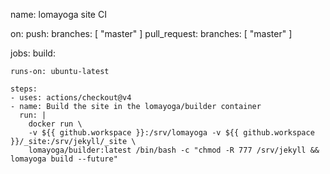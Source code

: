 
name: lomayoga site CI

on:
  push:
    branches: [ "master" ]
  pull_request:
    branches: [ "master" ]

jobs:
  build:

    runs-on: ubuntu-latest

    steps:
    - uses: actions/checkout@v4
    - name: Build the site in the lomayoga/builder container
      run: |
        docker run \
        -v ${{ github.workspace }}:/srv/lomayoga -v ${{ github.workspace }}/_site:/srv/jekyll/_site \
        lomayoga/builder:latest /bin/bash -c "chmod -R 777 /srv/jekyll && lomayoga build --future"
        
